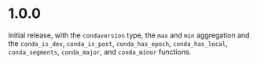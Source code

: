 # 1.0.0

Initial release, with the `condaversion` type, the `max` and `min` aggregation and the `conda_is_dev`, `conda_is_post`, `conda_has_epoch`, `conda_has_local`, `conda_segments`, `conda_major`, and `conda_minor` functions.
